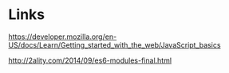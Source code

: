 # Links

https://developer.mozilla.org/en-US/docs/Learn/Getting_started_with_the_web/JavaScript_basics

http://2ality.com/2014/09/es6-modules-final.html
